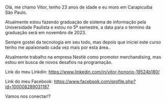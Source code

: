 Olá, me chamo Vitor, tenho 23 anos de idade e eu moro em Carapicuíba São Paulo. 

Atualmente estou fazendo graduação de sistema de informação pela Universidade Paulista e estou no 5º semestre, a data para o termino da graduação será em novembro de 2023. 

Sempre gostei da tecnologia em seu todo, mas depois que iniciei este curso tenho me apaixonado cada vez mais por esta área.. 

Atualmente trabalho na empresa Nestlé como promotor merchandising, mas estou em busca de novos desafios na programação. 

Link do meu Linkdin: https://www.linkedin.com/in/vitor-honorio-19524b180/

Link do meu Facebook: https://www.facebook.com/profile.php?id=100008289031187

Vamos nos conectar!?
